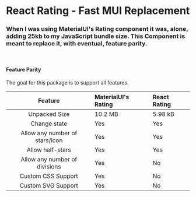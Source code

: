 # React Rating - Fast MUI Replacement
### When I was using MaterialUI's Rating component it was, alone, adding 25kb to my JavaScript bundle size. This Component is meant to replace it, with eventual, feature parity.

<br />

#### Feature Parity

The goal for this package is to support all features.


|            Feature            | MaterialUI's Rating | React Rating |
| :------------------------------: | :-------------------- | :------------- |
|         Unpacked Size         | 10.2 MB             | 5.98 kB      |
|          Change state          | Yes                 | Yes          |
| Allow any number of stars/icon | Yes                 | Yes          |
|        Allow half-stars        | Yes                 | Yes          |
| Allow any number of divisions | Yes                 | No           |
|       Custom CSS Support       | Yes                 | No           |
|       Custom SVG Support       | Yes                 | No           |
